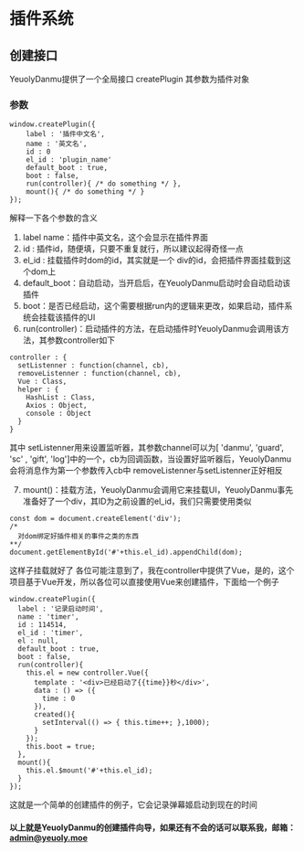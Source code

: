 # 插件系统
## 创建接口
YeuolyDanmu提供了一个全局接口 createPlugin
其参数为插件对象

### 参数
```
window.createPlugin({
    label : '插件中文名',
    name : '英文名',
    id : 0
    el_id : 'plugin_name' 
    default_boot : true,
    boot : false,
    run(controller){ /* do something */ },
    mount(){ /* do something */ }
});
```
解释一下各个参数的含义
1. label name：插件中英文名，这个会显示在插件界面
2. id : 插件id，随便填，只要不重复就行，所以建议起得奇怪一点
3. el_id : 挂载插件时dom的id，其实就是一个 div的id，会把插件界面挂载到这个dom上
4. default_boot：自动启动，当开启后，在YeuolyDanmu启动时会自动启动该插件
5. boot：是否已经启动，这个需要根据run内的逻辑来更改，如果启动，插件系统会挂载该插件的UI
6. run(controller)：启动插件的方法，在启动插件时YeuolyDanmu会调用该方法，其参数controller如下
```
controller : {
  setListenner : function(channel, cb),
  removeListenner : function(channel, cb),
  Vue : Class,
  helper : {
    HashList : Class,
    Axios : Object,
    console : Object
  }
}
```
其中 setListenner用来设置监听器，其参数channel可以为[ 'danmu', 'guard', 'sc' , 'gift', 'log']中的一个，cb为回调函数，当设置好监听器后，YeuolyDanmu会将消息作为第一个参数传入cb中
removeListenner与setListenner正好相反

7. mount()：挂载方法，YeuolyDanmu会调用它来挂载UI，YeuolyDanmu事先准备好了一个div，其ID为之前设置的el_id，我们只需要使用类似
```
const dom = document.createElement('div');
/*
  对dom绑定好插件相关的事件之类的东西
**/
document.getElementById('#'+this.el_id).appendChild(dom);
```
这样子挂载就好了
各位可能注意到了，我在controller中提供了Vue，是的，这个项目基于Vue开发，所以各位可以直接使用Vue来创建插件，下面给一个例子
```
window.createPlugin({
  label : '记录启动时间',
  name : 'timer',
  id : 114514,
  el_id : 'timer',
  el : null,
  default_boot : true,
  boot : false,
  run(controller){
    this.el = new controller.Vue({
      template : '<div>已经启动了{{time}}秒</div>',
      data : () => ({
        time : 0
      }),
      created(){
        setInterval(() => { this.time++; },1000);
      }
    });
    this.boot = true;
  },
  mount(){
    this.el.$mount('#'+this.el_id);
  }
});
```
这就是一个简单的创建插件的例子，它会记录弹幕姬启动到现在的时间

#### 以上就是YeuolyDanmu的创建插件向导，如果还有不会的话可以联系我，邮箱：admin@yeuoly.moe

